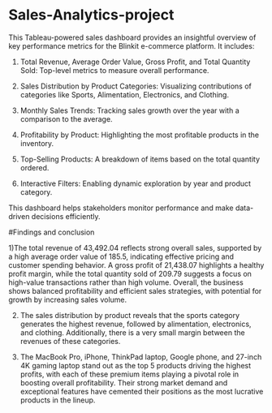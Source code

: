 # Sales-Analytics-project
This Tableau-powered sales dashboard provides an insightful overview of key performance metrics for the Blinkit e-commerce platform.  It includes:

1) Total Revenue, Average Order Value, Gross Profit, and Total Quantity Sold: Top-level metrics to measure overall performance.

2) Sales Distribution by Product Categories: Visualizing contributions of categories like Sports, Alimentation, Electronics, and Clothing.
   
3) Monthly Sales Trends: Tracking sales growth over the year with a comparison to the average.
   
4) Profitability by Product: Highlighting the most profitable products in the inventory.
   
5) Top-Selling Products: A breakdown of items based on the total quantity ordered.
   
6) Interactive Filters: Enabling dynamic exploration by year and product category.
    
This dashboard helps stakeholders monitor performance and make data-driven decisions efficiently.


#Findings and conclusion

1)The total revenue of 43,492.04 reflects strong overall sales, supported by a high average order value of 185.5, indicating effective pricing and customer spending behavior. A gross profit of 21,438.07 highlights a healthy profit margin, while the total quantity sold of 209.79 suggests a focus on high-value transactions rather than high volume. Overall, the business shows balanced profitability and efficient sales strategies, with potential for growth by increasing sales volume.

2) The sales distribution by product reveals that the sports category generates the highest revenue, followed by alimentation, electronics, and clothing. Additionally, there is a very small margin between the revenues of these categories.

3) The MacBook Pro, iPhone, ThinkPad laptop, Google phone, and 27-inch 4K gaming laptop stand out as the top 5 products driving the highest profits, with each of these premium items playing a pivotal role in boosting overall profitability. Their strong market demand and exceptional features have cemented their positions as the most lucrative products in the lineup.


